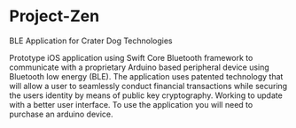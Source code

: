 # Project-Zen
BLE Application for Crater Dog Technologies

Prototype iOS application using Swift Core Bluetooth framework to communicate with a proprietary 
Arduino based peripheral device using Bluetooth low energy (BLE). The application uses patented technology that will 
allow a user to seamlessly conduct financial transactions while securing the users identity by means of 
public key cryptography. Working to update with a better user interface. To use the application you will need to purchase an 
arduino device.

